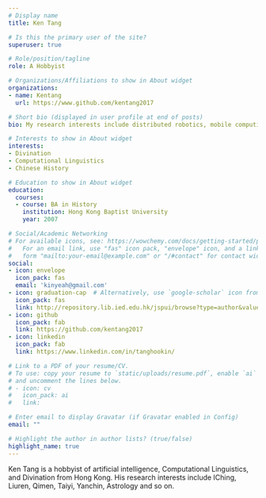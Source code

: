 ```yaml
---
# Display name
title: Ken Tang

# Is this the primary user of the site?
superuser: true

# Role/position/tagline
role: A Hobbyist

# Organizations/Affiliations to show in About widget
organizations:
- name: Kentang 
  url: https://www.github.com/kentang2017

# Short bio (displayed in user profile at end of posts)
bio: My research interests include distributed robotics, mobile computing and programmable matter.

# Interests to show in About widget
interests:
- Divination 
- Computational Linguistics
- Chinese History

# Education to show in About widget
education:
  courses:
  - course: BA in History
    institution: Hong Kong Baptist University
    year: 2007

# Social/Academic Networking
# For available icons, see: https://wowchemy.com/docs/getting-started/page-builder/#icons
#   For an email link, use "fas" icon pack, "envelope" icon, and a link in the
#   form "mailto:your-email@example.com" or "/#contact" for contact widget.
social:
- icon: envelope
  icon_pack: fas
  email: 'kinyeah@gmail.com'
- icon: graduation-cap  # Alternatively, use `google-scholar` icon from `ai` icon pack
  icon_pack: fas
  link: http://repository.lib.ied.edu.hk/jspui/browse?type=author&value=TANG%2C+Hoo+Kin+%E9%84%A7%E6%B5%A9%E5%A0%85
- icon: github
  icon_pack: fab
  link: https://github.com/kentang2017
- icon: linkedin
  icon_pack: fab
  link: https://www.linkedin.com/in/tanghookin/

# Link to a PDF of your resume/CV.
# To use: copy your resume to `static/uploads/resume.pdf`, enable `ai` icons in `params.toml`, 
# and uncomment the lines below.
# - icon: cv
#   icon_pack: ai
#   link: 

# Enter email to display Gravatar (if Gravatar enabled in Config)
email: ""

# Highlight the author in author lists? (true/false)
highlight_name: true
---
```


Ken Tang is a hobbyist of artificial intelligence, Computational Linguistics, and Divination from Hong Kong. His research interests include IChing, Liuren, Qimen, Taiyi, Yanchin, Astrology and so on.

